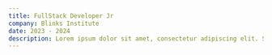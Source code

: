 ```yaml
---
title: FullStack Developer Jr
company: Blinks Institute
date: 2023 - 2024
description: Lorem ipsum dolor sit amet, consectetur adipiscing elit. Sed do eiusmod tempor incididunt ut labore et dolore magna aliqua.
---
```

